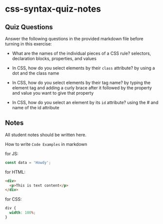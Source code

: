 # css-syntax-quiz-notes

## Quiz Questions

Answer the following questions in the provided markdown file before turning in this exercise:

- What are the names of the individual pieces of a CSS rule?
  selectors, declaration blocks, properties, and values

- In CSS, how do you select elements by their `class` attribute?
  by using a dot and the class name

- In CSS, how do you select elements by their tag name?
  by typing the element tag and adding a curly brace after it followed by the property and value you want to give that property

- In CSS, how do you select an element by its `id` attribute?
  using the # and name of the id attribute

## Notes

All student notes should be written here.

How to write `Code Examples` in markdown

for JS:

```javascript
const data = 'Howdy';
```

for HTML:

```html
<div>
  <p>This is text content</p>
</div>
```

for CSS:

```css
div {
  width: 100%;
}
```
